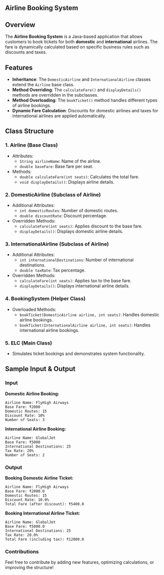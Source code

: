 ## Airline Booking System

## Overview
The **Airline Booking System** is a Java-based application that allows customers to book tickets for both **domestic** and **international** airlines. The fare is dynamically calculated based on specific business rules such as discounts and taxes.

## Features
- **Inheritance**: The `DomesticAirline` and `InternationalAirline` classes extend the `Airline` base class.
- **Method Overriding**: The `calculateFare()` and `displayDetails()` methods are overridden in the subclasses.
- **Method Overloading**: The `bookTicket()` method handles different types of airline bookings.
- **Dynamic Fare Calculation**: Discounts for domestic airlines and taxes for international airlines are applied automatically.

## Class Structure

### 1. Airline (Base Class)
- Attributes:
  - `String airlineName`: Name of the airline.
  - `double baseFare`: Base fare per seat.
- Methods:
  - `double calculateFare(int seats)`: Calculates the total fare.
  - `void displayDetails()`: Displays airline details.

### 2. DomesticAirline (Subclass of Airline)
- Additional Attributes:
  - `int domesticRoutes`: Number of domestic routes.
  - `double discountRate`: Discount percentage.
- Overridden Methods:
  - `calculateFare(int seats)`: Applies discount to the base fare.
  - `displayDetails()`: Displays domestic airline details.

### 3. InternationalAirline (Subclass of Airline)
- Additional Attributes:
  - `int internationalDestinations`: Number of international destinations.
  - `double taxRate`: Tax percentage.
- Overridden Methods:
  - `calculateFare(int seats)`: Applies tax to the base fare.
  - `displayDetails()`: Displays international airline details.

### 4. BookingSystem (Helper Class)
- Overloaded Methods:
  - `bookTicket(DomesticAirline airline, int seats)`: Handles domestic airline bookings.
  - `bookTicket(InternationalAirline airline, int seats)`: Handles international airline bookings.

### 5. ELC (Main Class)
- Simulates ticket bookings and demonstrates system functionality.

## Sample Input & Output
### Input
**Domestic Airline Booking:**
```
Airline Name: FlyHigh Airways
Base Fare: ₹2000
Domestic Routes: 15
Discount Rate: 10%
Number of Seats: 3
```

**International Airline Booking:**
```
Airline Name: GlobalJet
Base Fare: ₹5000
International Destinations: 25
Tax Rate: 20%
Number of Seats: 2
```

### Output
**Booking Domestic Airline Ticket:**
```
Airline Name: FlyHigh Airways
Base Fare: ₹2000.0
Domestic Routes: 15
Discount Rate: 10.0%
Total Fare (after discount): ₹5400.0
```

**Booking International Airline Ticket:**
```
Airline Name: GlobalJet
Base Fare: ₹5000.0
International Destinations: 25
Tax Rate: 20.0%
Total Fare (including tax): ₹12000.0
```

### Contributions
Feel free to contribute by adding new features, optimizing calculations, or improving the structure!
